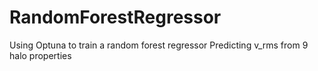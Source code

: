 # RandomForestRegressor
Using Optuna to train a random forest regressor 
Predicting v_rms from 9 halo properties
